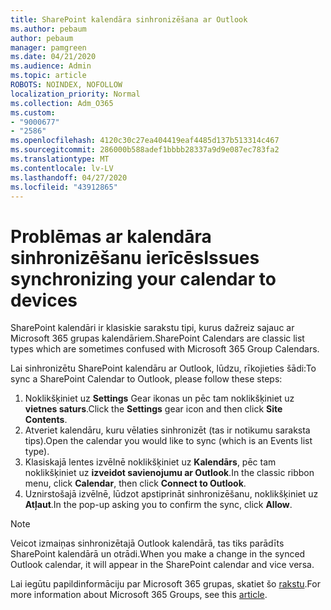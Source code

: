 ```yaml
---
title: SharePoint kalendāra sinhronizēšana ar Outlook
ms.author: pebaum
author: pebaum
manager: pamgreen
ms.date: 04/21/2020
ms.audience: Admin
ms.topic: article
ROBOTS: NOINDEX, NOFOLLOW
localization_priority: Normal
ms.collection: Adm_O365
ms.custom:
- "9000677"
- "2586"
ms.openlocfilehash: 4120c30c27ea404419eaf4485d137b513314c467
ms.sourcegitcommit: 286000b588adef1bbbb28337a9d9e087ec783fa2
ms.translationtype: MT
ms.contentlocale: lv-LV
ms.lasthandoff: 04/27/2020
ms.locfileid: "43912865"
---
```

# <a name="issues-synchronizing-your-calendar-to-devices"></a><span data-ttu-id="8d2e1-102">Problēmas ar kalendāra sinhronizēšanu ierīcēs</span><span class="sxs-lookup"><span data-stu-id="8d2e1-102">Issues synchronizing your calendar to devices</span></span>

<span data-ttu-id="8d2e1-103">SharePoint kalendāri ir klasiskie sarakstu tipi, kurus dažreiz sajauc ar Microsoft 365 grupas kalendāriem.</span><span class="sxs-lookup"><span data-stu-id="8d2e1-103">SharePoint Calendars are classic list types which are sometimes confused with Microsoft 365 Group Calendars.</span></span>

<span data-ttu-id="8d2e1-104">Lai sinhronizētu SharePoint kalendāru ar Outlook, lūdzu, rīkojieties šādi:</span><span class="sxs-lookup"><span data-stu-id="8d2e1-104">To sync a SharePoint Calendar to Outlook, please follow these steps:</span></span>

1. <span data-ttu-id="8d2e1-105">Noklikšķiniet uz **Settings** Gear ikonas un pēc tam noklikšķiniet uz **vietnes saturs**.</span><span class="sxs-lookup"><span data-stu-id="8d2e1-105">Click the **Settings** gear icon and then click **Site Contents**.</span></span>
2. <span data-ttu-id="8d2e1-106">Atveriet kalendāru, kuru vēlaties sinhronizēt (tas ir notikumu saraksta tips).</span><span class="sxs-lookup"><span data-stu-id="8d2e1-106">Open the calendar you would like to sync (which is an Events list type).</span></span>
3. <span data-ttu-id="8d2e1-107">Klasiskajā lentes izvēlnē noklikšķiniet uz **Kalendārs**, pēc tam noklikšķiniet uz **izveidot savienojumu ar Outlook**.</span><span class="sxs-lookup"><span data-stu-id="8d2e1-107">In the classic ribbon menu, click **Calendar**, then click **Connect to Outlook**.</span></span>
4. <span data-ttu-id="8d2e1-108">Uznirstošajā izvēlnē, lūdzot apstiprināt sinhronizēšanu, noklikšķiniet uz **Atļaut**.</span><span class="sxs-lookup"><span data-stu-id="8d2e1-108">In the pop-up asking you to confirm the sync, click **Allow**.</span></span>

>[!Note]
> <span data-ttu-id="8d2e1-109">Veicot izmaiņas sinhronizētajā Outlook kalendārā, tas tiks parādīts SharePoint kalendārā un otrādi.</span><span class="sxs-lookup"><span data-stu-id="8d2e1-109">When you make a change in the synced Outlook calendar, it will appear in the SharePoint calendar and vice versa.</span></span>

<span data-ttu-id="8d2e1-110">Lai iegūtu papildinformāciju par Microsoft 365 grupas, skatiet šo [rakstu](https://support.office.com/article/Learn-about-Office-365-groups-b565caa1-5c40-40ef-9915-60fdb2d97fa2).</span><span class="sxs-lookup"><span data-stu-id="8d2e1-110">For more information about Microsoft 365 Groups, see this [article](https://support.office.com/article/Learn-about-Office-365-groups-b565caa1-5c40-40ef-9915-60fdb2d97fa2).</span></span>
